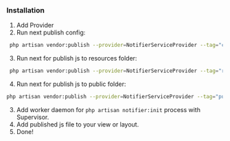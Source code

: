 ### Installation

1. Add Provider
2. Run next publish config:
```sh
 php artisan vendor:publish --provider=NotifierServiceProvider --tag="config"
```
3. Run next for publish js to resources folder:
```sh
 php artisan vendor:publish --provider=NotifierServiceProvider --tag="resources"
 ```
4. Run next for publish js to public folder:
```sh
php artisan vendor:publish --provider=NotifierServiceProvider --tag="public"
``` 
3. Add worker daemon for ```php artisan notifier:init``` process with Supervisor.
4. Add published js file to your view or layout.
5. Done!